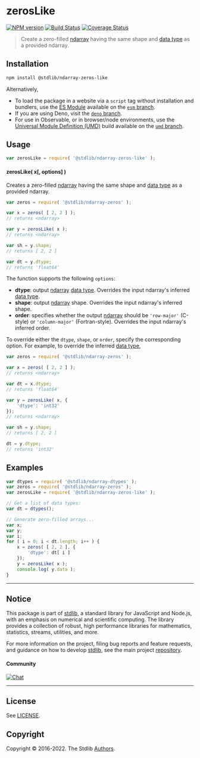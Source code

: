 <!--

@license Apache-2.0

Copyright (c) 2022 The Stdlib Authors.

Licensed under the Apache License, Version 2.0 (the "License");
you may not use this file except in compliance with the License.
You may obtain a copy of the License at

   http://www.apache.org/licenses/LICENSE-2.0

Unless required by applicable law or agreed to in writing, software
distributed under the License is distributed on an "AS IS" BASIS,
WITHOUT WARRANTIES OR CONDITIONS OF ANY KIND, either express or implied.
See the License for the specific language governing permissions and
limitations under the License.

-->

# zerosLike

[![NPM version][npm-image]][npm-url] [![Build Status][test-image]][test-url] [![Coverage Status][coverage-image]][coverage-url] <!-- [![dependencies][dependencies-image]][dependencies-url] -->

> Create a zero-filled [ndarray][@stdlib/ndarray/ctor] having the same shape and [data type][@stdlib/ndarray/dtypes] as a provided ndarray.

<!-- Section to include introductory text. Make sure to keep an empty line after the intro `section` element and another before the `/section` close. -->

<section class="intro">

</section>

<!-- /.intro -->

<!-- Package usage documentation. -->

<section class="installation">

## Installation

```bash
npm install @stdlib/ndarray-zeros-like
```

Alternatively,

-   To load the package in a website via a `script` tag without installation and bundlers, use the [ES Module][es-module] available on the [`esm` branch][esm-url].
-   If you are using Deno, visit the [`deno` branch][deno-url].
-   For use in Observable, or in browser/node environments, use the [Universal Module Definition (UMD)][umd] build available on the [`umd` branch][umd-url].

</section>

<section class="usage">

## Usage

```javascript
var zerosLike = require( '@stdlib/ndarray-zeros-like' );
```

#### zerosLike( x\[, options] )

Creates a zero-filled [ndarray][@stdlib/ndarray/ctor] having the same shape and [data type][@stdlib/ndarray/dtypes] as a provided ndarray.

```javascript
var zeros = require( '@stdlib/ndarray-zeros' );

var x = zeros( [ 2, 2 ] );
// returns <ndarray>

var y = zerosLike( x );
// returns <ndarray>

var sh = y.shape;
// returns [ 2, 2 ]

var dt = y.dtype;
// returns 'float64'
```

The function supports the following `options`:

-   **dtype**: output [ndarray][@stdlib/ndarray/ctor] [data type][@stdlib/ndarray/dtypes]. Overrides the input ndarray's inferred [data type][@stdlib/ndarray/dtypes].
-   **shape**: output [ndarray][@stdlib/ndarray/ctor] shape. Overrides the input ndarray's inferred shape.
-   **order**: specifies whether the output [ndarray][@stdlib/ndarray/ctor] should be `'row-major'` (C-style) or `'column-major'` (Fortran-style). Overrides the input ndarray's inferred order.

To override either the `dtype`, `shape`, or `order`, specify the corresponding option. For example, to override the inferred [data type][@stdlib/ndarray/dtypes], 

```javascript
var zeros = require( '@stdlib/ndarray-zeros' );

var x = zeros( [ 2, 2 ] );
// returns <ndarray>

var dt = x.dtype;
// returns 'float64'

var y = zerosLike( x, {
    'dtype': 'int32'
});
// returns <ndarray>

var sh = y.shape;
// returns [ 2, 2 ]

dt = y.dtype;
// returns 'int32'
```

</section>

<!-- /.usage -->

<!-- Package usage notes. Make sure to keep an empty line after the `section` element and another before the `/section` close. -->

<section class="notes">

</section>

<!-- /.notes -->

<!-- Package usage examples. -->

<section class="examples">

## Examples

<!-- eslint no-undef: "error" -->

```javascript
var dtypes = require( '@stdlib/ndarray-dtypes' );
var zeros = require( '@stdlib/ndarray-zeros' );
var zerosLike = require( '@stdlib/ndarray-zeros-like' );

// Get a list of data types:
var dt = dtypes();

// Generate zero-filled arrays...
var x;
var y;
var i;
for ( i = 0; i < dt.length; i++ ) {
    x = zeros( [ 2, 2 ], {
        'dtype': dt[ i ]
    });
    y = zerosLike( x );
    console.log( y.data );
}
```

</section>

<!-- /.examples -->

<!-- Section to include cited references. If references are included, add a horizontal rule *before* the section. Make sure to keep an empty line after the `section` element and another before the `/section` close. -->

<section class="references">

</section>

<!-- /.references -->

<!-- Section for related `stdlib` packages. Do not manually edit this section, as it is automatically populated. -->

<section class="related">

</section>

<!-- /.related -->

<!-- Section for all links. Make sure to keep an empty line after the `section` element and another before the `/section` close. -->


<section class="main-repo" >

* * *

## Notice

This package is part of [stdlib][stdlib], a standard library for JavaScript and Node.js, with an emphasis on numerical and scientific computing. The library provides a collection of robust, high performance libraries for mathematics, statistics, streams, utilities, and more.

For more information on the project, filing bug reports and feature requests, and guidance on how to develop [stdlib][stdlib], see the main project [repository][stdlib].

#### Community

[![Chat][chat-image]][chat-url]

---

## License

See [LICENSE][stdlib-license].


## Copyright

Copyright &copy; 2016-2022. The Stdlib [Authors][stdlib-authors].

</section>

<!-- /.stdlib -->

<!-- Section for all links. Make sure to keep an empty line after the `section` element and another before the `/section` close. -->

<section class="links">

[npm-image]: http://img.shields.io/npm/v/@stdlib/ndarray-zeros-like.svg
[npm-url]: https://npmjs.org/package/@stdlib/ndarray-zeros-like

[test-image]: https://github.com/stdlib-js/ndarray-zeros-like/actions/workflows/test.yml/badge.svg?branch=main
[test-url]: https://github.com/stdlib-js/ndarray-zeros-like/actions/workflows/test.yml?query=branch:main

[coverage-image]: https://img.shields.io/codecov/c/github/stdlib-js/ndarray-zeros-like/main.svg
[coverage-url]: https://codecov.io/github/stdlib-js/ndarray-zeros-like?branch=main

<!--

[dependencies-image]: https://img.shields.io/david/stdlib-js/ndarray-zeros-like.svg
[dependencies-url]: https://david-dm.org/stdlib-js/ndarray-zeros-like/main

-->

[umd]: https://github.com/umdjs/umd
[es-module]: https://developer.mozilla.org/en-US/docs/Web/JavaScript/Guide/Modules

[deno-url]: https://github.com/stdlib-js/ndarray-zeros-like/tree/deno
[umd-url]: https://github.com/stdlib-js/ndarray-zeros-like/tree/umd
[esm-url]: https://github.com/stdlib-js/ndarray-zeros-like/tree/esm

[chat-image]: https://img.shields.io/gitter/room/stdlib-js/stdlib.svg
[chat-url]: https://gitter.im/stdlib-js/stdlib/

[stdlib]: https://github.com/stdlib-js/stdlib

[stdlib-authors]: https://github.com/stdlib-js/stdlib/graphs/contributors

[stdlib-license]: https://raw.githubusercontent.com/stdlib-js/ndarray-zeros-like/main/LICENSE

[@stdlib/ndarray/ctor]: https://github.com/stdlib-js/stdlib

[@stdlib/ndarray/dtypes]: https://github.com/stdlib-js/stdlib

</section>

<!-- /.links -->
